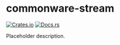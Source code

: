 # commonware-stream

[![Crates.io](https://img.shields.io/crates/v/commonware-stream.svg)](https://crates.io/crates/commonware-stream)
[![Docs.rs](https://docs.rs/commonware-stream/badge.svg)](https://docs.rs/commonware-stream)

Placeholder description.